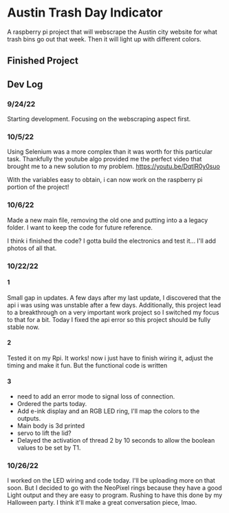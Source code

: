 # Austin Trash Day Indicator
 A raspberry pi project that will webscrape the Austin city website for what trash bins go out that week.  Then it will light up with different colors.

## Finished Project

## Dev Log

### 9/24/22
Starting development.  Focusing on the webscraping aspect first.

### 10/5/22
Using Selenium was a more complex than it was worth for this particular task.  Thankfully the youtube algo provided me the perfect video that brought me to a new solution to my problem.  https://youtu.be/DqtlR0y0suo

With the variables easy to obtain, i can now work on the raspberry pi portion of the project!

### 10/6/22
Made a new main file, removing the old one and putting into a a legacy folder.  I want to keep the code for future reference. 

I think i finished the code?  I gotta build the electronics and test it... I'll add photos of all that.


### 10/22/22
#### 1
Small gap in updates.  A few days after my last update, I discovered that the api i was using was unstable after a few days.  Additionally, this project lead to a breakthrough on a very important work project so I switched my focus to that for a bit.  Today I fixed the api error so this project should be fully stable now.

#### 2
Tested it on my Rpi.  It works! now i just have to finish wiring it, adjust the timing and make it fun.  But the functional code is written

#### 3
- need to add an error mode to signal loss of connection. 
- Ordered the parts today. 
- Add e-ink display and an RGB LED ring, I'll map the colors to the outputs.  
- Main body is 3d printed
- servo to lift the lid?
- Delayed the activation of thread 2 by 10 seconds to allow the boolean values to be set by T1.


### 10/26/22

I worked on the LED wiring and code today.  I'll be uploading more on that soon.  But I decided to go with the NeoPixel rings because they have a good Light output and they are easy to program.  Rushing to have this done by my Halloween party.  I think it'll make a great conversation piece, lmao.